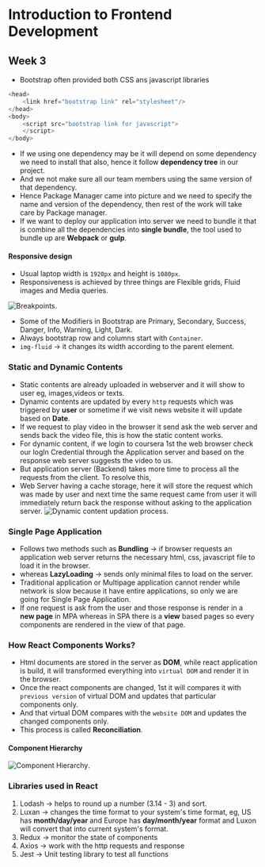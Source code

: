 # Introduction to Frontend Development
## Week 3
* Bootstrap often provided both CSS ans javascript libraries
```javascript
<head>
    <link href="bootstrap link" rel="stylesheet"/>
</head>
<body>
    <script src="bootstrap link for javascript">
    </script>
</body>
```
* If we using one dependency may be it will depend on some dependency we need to install that also, hence it follow **dependency tree** in our project.
* And we not make sure all our team members using the same version of that dependency.
* Hence Package Manager came into picture and we need to specify the name and version of the dependency, then rest of the work will take care by Package manager.
* If we want to deploy our application into server we need to bundle it that is combine all the dependencies into **single bundle**, the tool used to bundle up are **Webpack** or **gulp**.
#### Responsive design
* Usual laptop width is `1920px` and height is `1080px`.
* Responsiveness is achieved by three things are Flexible grids, Fluid images and Media queries.

![Breakpoints](https://github.com/rkishore1207/Meta-Frontend-Developer/assets/146698138/364af3d3-bb42-47f6-9459-6f74b8f1921b).

* Some of the Modifiers in Bootstrap are Primary, Secondary, Success, Danger, Info, Warning, Light, Dark.
* Always bootstrap row and columns start with `Container`.
* `img-fluid` -> it changes its width according to the parent element.

### Static and Dynamic Contents
* Static contents are already uploaded in webserver and it will show to user eg, images,videos or texts.
* Dynamic contents are updated by every `http` requests which was triggered by **user** or sometime if we visit news website it will update based on **Date**.
* If we request to play video in the browser it send ask the web server and sends back the video file, this is how the static content works.
* For dynamic content, if we login to coursera 1st the web browser check our logIn Credential through the Application server and based on the response web server suggests the video to us.
* But application server (Backend) takes more time to process all the requests from the client. To resolve this,
* Web Server having a cache storage, here it will store the request which was made by user and next time the same request came from user it will immediately return back the response without asking to the application server.
![Dynamic content updation process](https://github.com/rkishore1207/Meta-Frontend-Developer/assets/146698138/62880c83-94a9-4c57-b8d1-047f3ec268c8).
### Single Page Application
* Follows two methods such as **Bundling** -> if browser requests an application web server returns the necessary html, css, javascript file to load it in the browser.
* whereas **LazyLoading** -> sends only minimal files to load on the server.
* Traditional application or Multipage application cannot render while network is slow because it have entire applications, so only we are going for Single Page Application.
* If one request is ask from the user and those response is render in a **new page** in MPA whereas in SPA there is a **view** based pages so every components are rendered in the view of that page.
### How React Components Works?
* Html documents are stored in the server as **DOM**, while react application is build, it will transformed everything into `virtual DOM` and render it in the browser.
* Once the react components are changed, 1st it will compares it with `previous version` of virtual DOM and updates that particular components only.
* And that virtual DOM compares with the `website DOM` and updates the changed components only.
* This process is called **Reconciliation**.
#### Component Hierarchy
![Component Hierarchy](https://github.com/rkishore1207/Meta-Frontend-Developer/assets/146698138/5faa9877-c61f-485d-baf7-194201f8314f).
### Libraries used in React
1. Lodash -> helps to round up a number (3.14 - 3) and sort.
2. Luxan -> changes the time format to your system's time format, eg, US has **month/day/year** and Europe has **day/month/year** format and Luxon will convert that into current system's format.
3. Redux -> monitor the state of components
4. Axios -> work with the http requests and response
5. Jest -> Unit testing library to test all functions 